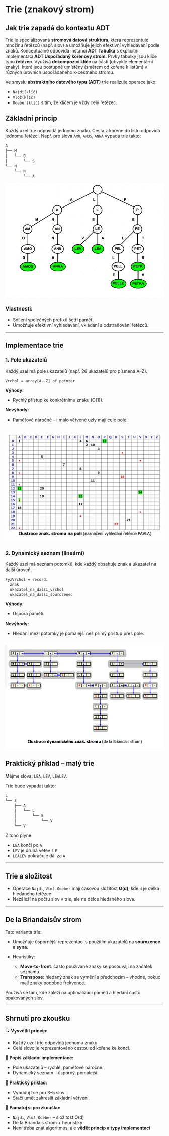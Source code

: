 # Trie (znakový strom)

## Jak trie zapadá do kontextu ADT

Trie je specializovaná **stromová datová struktura**, která reprezentuje množinu řetězců (např. slov) a umožňuje jejich efektivní vyhledávání podle znaků. Konceptuálně odpovídá instanci **ADT Tabulka** s explicitní implementací **ADT Uspořádaný kořenový strom**. Prvky tabulky jsou klíče typu **řetězec**. Využívá **dekompozici klíče** na části (obvykle elementární znaky), které jsou postupně umístěny (směrem od kořene k listům) v různých úrovních uspořádaného k-cestného stromu.

Ve smyslu **abstraktního datového typu (ADT)** trie realizuje operace jako:

* `Najdi(klíč)`
* `Vlož(klíč)`
* `Odeber(klíč)`
  s tím, že klíčem je vždy celý řetězec.

## Základní princip

Každý uzel trie odpovídá jednomu znaku. Cesta z kořene do listu odpovídá jednomu řetězci. Např. pro slova `AMO`, `AMOS`, `ANNA` vypadá trie takto:

```
A
├── M
│   └── O
│       └── S
└── N
    └── N
        └── A
```
![alternativní text](./trie.png)
### Vlastnosti:

* Sdílení společných prefixů šetří paměť.
* Umožňuje efektivní vyhledávání, vkládání a odstraňování řetězců.

---

## Implementace trie

### 1. **Pole ukazatelů**

Každý uzel má pole ukazatelů (např. 26 ukazatelů pro písmena A–Z).

```text
Vrchol = array[A..Z] of pointer
```

**Výhody:**

* Rychlý přístup ke konkrétnímu znaku (O(1)).

**Nevýhody:**

* Paměťově náročné – i málo větvené uzly mají celé pole.

![alternativní text](./znak-strom%20na%20poli.png)
---

### 2. **Dynamický seznam (lineární)**

Každý uzel má seznam potomků, kde každý obsahuje znak a ukazatel na další úroveň.

```text
FyzVrchol = record:
  znak
  ukazatel_na_další_vrchol
  ukazatel_na_další_sourozenec
```

**Výhody:**

* Úspora paměti.

**Nevýhody:**

* Hledání mezi potomky je pomalejší než přímý přístup přes pole.

![alternativní text](./dyn-znak-strom.png)
---

## Praktický příklad – malý trie

Mějme slova: `LEA`, `LEV`, `LEALEV`.

Trie bude vypadat takto:

```
L
└── E
    ├── A
    │   └── L
    │       └── E
    │           └── V
    └── V
```

Z toho plyne:

* `LEA` končí po `A`
* `LEV` je druhá větev z `E`
* `LEALEV` pokračuje dál za `A`

---

## Trie a složitost

* Operace `Najdi`, `Vlož`, `Odeber` mají časovou složitost **O(d)**, kde `d` je délka hledaného řetězce.
* Nezáleží na počtu slov v trie, ale na délce hledaného slova.

---

## De la Briandaisův strom

Tato varianta trie:

* Umožňuje úspornější reprezentaci s použitím ukazatelů na **sourozence a syna**.
* Heuristiky:

  * **Move-to-front**: často používané znaky se posouvají na začátek seznamu.
  * **Transpose**: hledaný znak se vymění s předchozím – vhodné, pokud mají znaky podobné frekvence.

Používá se tam, kde záleží na optimalizaci paměti a hledání často opakovaných slov.

---

## Shrnutí pro zkoušku

🔍 **Vysvětlit princip:**

* Každý uzel trie odpovídá jednomu znaku.
* Celé slovo je reprezentováno cestou od kořene ke konci.

🧱 **Popiš základní implementace:**

* Pole ukazatelů – rychlé, paměťově náročné.
* Dynamický seznam – úsporný, pomalejší.

📝 **Praktický příklad:**

* Vybuduj trie pro 3–5 slov.
* Stačí umět zakreslit základní větvení.

🧠 **Pamatuj si pro zkoušku:**

* `Najdi`, `Vlož`, `Odeber` – složitost O(d)
* De la Briandais strom + heuristiky
* Není třeba znát algoritmus, ale **vědět princip a typy implementací**

